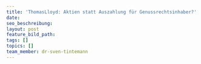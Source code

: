 ```yaml
---
title: 'ThomasLloyd: Aktien statt Auszahlung für Genussrechtsinhaber?'
date:
seo_beschreibung:
layout: post
feature_bild_path:
tags: []
topics: []
team_member: dr-sven-tintemann
---
```

